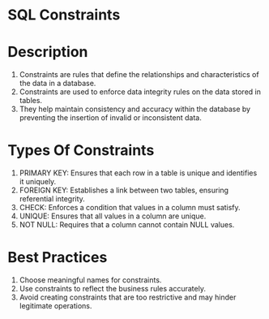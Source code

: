 # SQL  Constraints

# Description
1. Constraints are rules that define the relationships and characteristics of the data in a database. 
2. Constraints are used to enforce data integrity rules on the data stored in tables.
3. They help maintain consistency and accuracy within the database by preventing the insertion of invalid or inconsistent data.

# Types Of Constraints
1. PRIMARY KEY: Ensures that each row in a table is unique and identifies it uniquely.
2. FOREIGN KEY: Establishes a link between two tables, ensuring referential integrity.
3. CHECK: Enforces a condition that values in a column must satisfy.
4. UNIQUE: Ensures that all values in a column are unique.
5. NOT NULL: Requires that a column cannot contain NULL values.

# Best Practices
1. Choose meaningful names for constraints.
2. Use constraints to reflect the business rules accurately.
3. Avoid creating constraints that are too restrictive and may hinder legitimate operations.